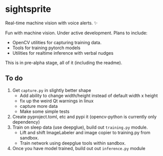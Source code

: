 # sightsprite 
Real-time machine vision with voice alerts. :sparkles: 

Fun with machine vision. Under active development. Plans to include:
- OpenCV utilities for capturing training data. 
- Tools for training pytorch models
- Utilities for realtime inference with verbal nudges

This is in pre-alpha stage, all of it (including the readme).

## To do
1. Get `capture.py` in slightly better shape
   - Add ability to change width/height instead of default width x height 
   - fix up the weird Qt warnings in linux
   - capture more data 
   - Make some simple tests 
2. Create pyproject.toml, etc and pypi it (opencv-python is currently only dependency)
3. Train on sleep data (use deepglue), build out `training.py` module. 
   - Lift and shift ImageLabeler and image copier to training.py from sandbox.
   - Train network using deepglue tools within sandbox.  
4. Once you have model trained, build out out `inference.py` module
